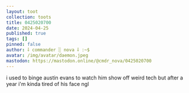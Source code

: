 ```yaml
---
layout: toot
collection: toots
title: 0425020700
date: 2024-04-25
published: true
tags: []
pinned: false
author: ⸸ commander ░ nova ⸸ :~$
avatar: /img/avatar/daemon.jpeg
mastodon: https://mastodon.online/@cmdr_nova/0425020700
---
```


i used to binge austin evans to watch him show off weird tech but after a year i'm kinda tired of his face ngl
